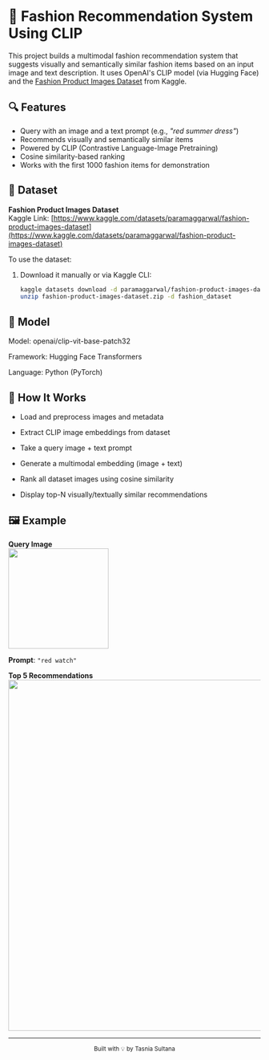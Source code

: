 # 🧥 Fashion Recommendation System Using CLIP

This project builds a multimodal fashion recommendation system that suggests visually and semantically similar fashion items based on an input image and text description. It uses OpenAI's CLIP model (via Hugging Face) and the [Fashion Product Images Dataset](https://www.kaggle.com/datasets/paramaggarwal/fashion-product-images-dataset) from Kaggle.

## 🔍 Features

- Query with an image and a text prompt (e.g., *"red summer dress"*)
- Recommends visually and semantically similar items
- Powered by CLIP (Contrastive Language-Image Pretraining)
- Cosine similarity-based ranking
- Works with the first 1000 fashion items for demonstration

## 📁 Dataset

**Fashion Product Images Dataset**  
Kaggle Link: [https://www.kaggle.com/datasets/paramaggarwal/fashion-product-images-dataset](https://www.kaggle.com/datasets/paramaggarwal/fashion-product-images-dataset)

To use the dataset:
1. Download it manually or via Kaggle CLI:
   ```bash
   kaggle datasets download -d paramaggarwal/fashion-product-images-dataset
   unzip fashion-product-images-dataset.zip -d fashion_dataset

## 🧠 Model
Model: openai/clip-vit-base-patch32

Framework: Hugging Face Transformers

Language: Python (PyTorch)


## 🚀 How It Works
- Load and preprocess images and metadata

- Extract CLIP image embeddings from dataset

- Take a query image + text prompt

- Generate a multimodal embedding (image + text)

- Rank all dataset images using cosine similarity

- Display top-N visually/textually similar recommendations

## 🖼 Example
**Query Image**  
<img src="assets/query.png" width="200"/>

**Prompt**: `"red watch"`

**Top 5 Recommendations**  
<img src="assets/recommendations.png" width="700"/>

---

<p align="center"><sub>Built with 💡 by Tasnia Sultana</sub></p>
